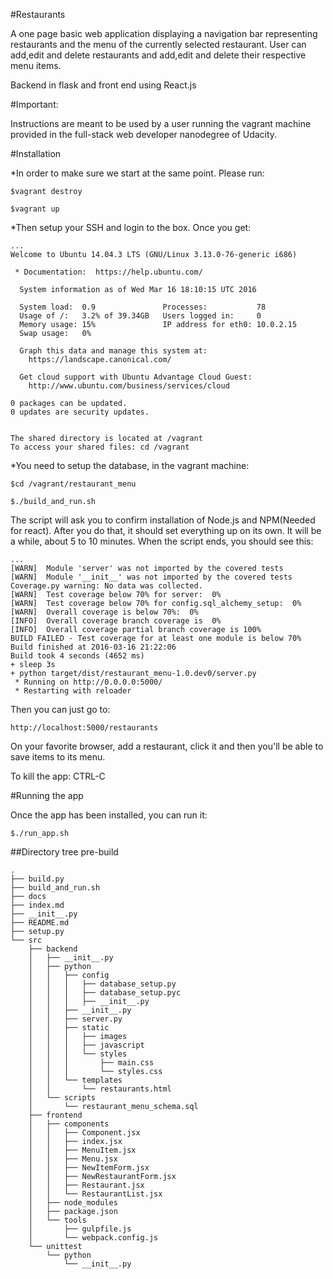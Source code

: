 #Restaurants

A one page basic web application displaying a navigation bar representing restaurants and the menu of the currently selected restaurant. 
User can add,edit and delete restaurants and add,edit and delete their respective menu items.

Backend in flask and front end using React.js

#Important: 

Instructions are meant to be used by a user running the vagrant machine provided in the full-stack web developer nanodegree of Udacity.

#Installation

*In order to make sure we start at the same point. Please run:

`$vagrant destroy`

`$vagrant up`

*Then setup your SSH and login to the box. Once you get:

```
...
Welcome to Ubuntu 14.04.3 LTS (GNU/Linux 3.13.0-76-generic i686)

 * Documentation:  https://help.ubuntu.com/

  System information as of Wed Mar 16 18:10:15 UTC 2016

  System load:  0.9               Processes:           78
  Usage of /:   3.2% of 39.34GB   Users logged in:     0
  Memory usage: 15%               IP address for eth0: 10.0.2.15
  Swap usage:   0%

  Graph this data and manage this system at:
    https://landscape.canonical.com/

  Get cloud support with Ubuntu Advantage Cloud Guest:
    http://www.ubuntu.com/business/services/cloud

0 packages can be updated.
0 updates are security updates.


The shared directory is located at /vagrant
To access your shared files: cd /vagrant
````


*You need to setup the database, in the vagrant machine:

`$cd /vagrant/restaurant_menu`

`$./build_and_run.sh`


The script will ask you to confirm installation of Node.js and NPM(Needed for react). After you do that, it should set everything up on its own. 
It will be a while, about 5 to 10 minutes. When the script ends, you should see this:

```
...
[WARN]  Module 'server' was not imported by the covered tests
[WARN]  Module '__init__' was not imported by the covered tests
Coverage.py warning: No data was collected.
[WARN]  Test coverage below 70% for server:  0%
[WARN]  Test coverage below 70% for config.sql_alchemy_setup:  0%
[WARN]  Overall coverage is below 70%:  0%
[INFO]  Overall coverage branch coverage is  0%
[INFO]  Overall coverage partial branch coverage is 100%
BUILD FAILED - Test coverage for at least one module is below 70%
Build finished at 2016-03-16 21:22:06
Build took 4 seconds (4652 ms)
+ sleep 3s
+ python target/dist/restaurant_menu-1.0.dev0/server.py
 * Running on http://0.0.0.0:5000/
 * Restarting with reloader
 ````

Then you can just go to:
 
 `http://localhost:5000/restaurants` 
 
On your favorite browser, add a restaurant, click it and then you'll
be able to save items to its menu. 

To kill the app: CTRL-C

#Running the app

Once the app has been installed, you can run it:

`$./run_app.sh`


##Directory tree pre-build

```
.
├── build.py
├── build_and_run.sh
├── docs
├── index.md
├── __init__.py
├── README.md
├── setup.py
└── src
    ├── backend
    │   ├── __init__.py
    │   ├── python
    │   │   ├── config
    │   │   │   ├── database_setup.py
    │   │   │   ├── database_setup.pyc
    │   │   │   ├── __init__.py
    │   │   ├── __init__.py
    │   │   ├── server.py
    │   │   ├── static
    │   │   │   ├── images
    │   │   │   ├── javascript
    │   │   │   └── styles
    │   │   │       ├── main.css
    │   │   │       └── styles.css
    │   │   └── templates
    │   │       └── restaurants.html
    │   └── scripts
    │       └── restaurant_menu_schema.sql
    ├── frontend
    │   ├── components
    │   │   ├── Component.jsx
    │   │   ├── index.jsx
    │   │   ├── MenuItem.jsx
    │   │   ├── Menu.jsx
    │   │   ├── NewItemForm.jsx
    │   │   ├── NewRestaurantForm.jsx
    │   │   ├── Restaurant.jsx
    │   │   └── RestaurantList.jsx
    │   ├── node_modules
    │   ├── package.json
    │   └── tools
    │       ├── gulpfile.js
    │       └── webpack.config.js
    └── unittest
        └── python
            └── __init__.py
```